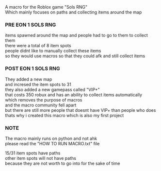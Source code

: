 A macro for the Roblox game "Sols RNG"  
Which mainly focuses on paths and collecting items around the map

### PRE EON 1 SOLS RNG

items spawned around the map and people had to go to them to collect them  
there were a total of 8 item spots  
people didnt like to manually collect these items  
so they would use macros so that they could afk and still collect items  

### POST EON 1 SOLS RNG

They added a new map  
and incresed the item spots to 31  
they also added a new gamepass called "VIP+"  
that costs 350 robux and has an ability to collect items automatically  
which removes the purpose of macros  
and the macro community fell apart  
but there are still more people that doesnt have VIP+ than people who does  
thats why i created this macro which is also my first project  

### NOTE

The macro mainly runs on python and not ahk  
 please read the "HOW TO RUN MACRO.txt" file

15/31 item spots have paths   
other item spots will not have paths  
because they are not worth to go into
for the sake of time   


